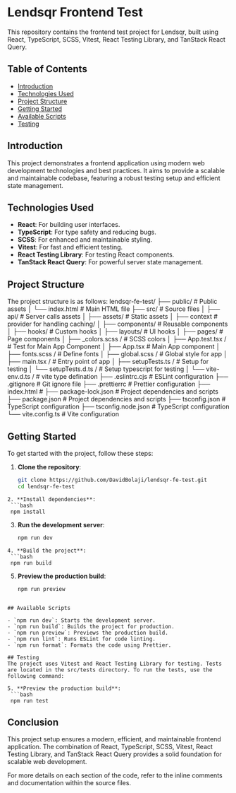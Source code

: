 # Lendsqr Frontend Test

This repository contains the frontend test project for Lendsqr, built using React, TypeScript, SCSS, Vitest, React Testing Library, and TanStack React Query.

## Table of Contents
- [Introduction](#introduction)
- [Technologies Used](#technologies-used)
- [Project Structure](#project-structure)
- [Getting Started](#getting-started)
- [Available Scripts](#available-scripts)
- [Testing](#testing)

## Introduction
This project demonstrates a frontend application using modern web development technologies and best practices. It aims to provide a scalable and maintainable codebase, featuring a robust testing setup and efficient state management.

## Technologies Used
- **React**: For building user interfaces.
- **TypeScript**: For type safety and reducing bugs.
- **SCSS**: For enhanced and maintainable styling.
- **Vitest**: For fast and efficient testing.
- **React Testing Library**: For testing React components.
- **TanStack React Query**: For powerful server state management.

## Project Structure
The project structure is as follows:
lendsqr-fe-test/
├── public/ # Public assets
│ └── index.html # Main HTML file
├── src/ # Source files
│ ├── api/ # Server calls assets
│ ├── assets/ # Static assets
│ ├── context # provider for handling caching/ 
│ ├── components/ # Reusable components
│ ├── hooks/ # Custom hooks
│ ├── layouts/ # UI hooks
│ ├── pages/ # Page components
│ ├── _colors.scss / # SCSS colors
│ ├── App.test.tsx / # Test for Main App Component
│ ├── App.tsx # Main App component
│ ├── fonts.scss / # Define fonts
│ ├── global.scss / # Global style for app
│ ├── main.tsx / # Entry point of app
│ ├── setupTests.ts / # Setup for testing
│ └── setupTests.d.ts / # Setup typescript for testing
│ └── vite-env.d.ts / # vite type defination
├── .eslintrc.cjs # ESLint configuration
├── .gitignore # Git ignore file
├── .prettierrc # Prettier configuration
├── index.html #
├── package-lock.json # Project dependencies and scripts
├── package.json # Project dependencies and scripts
├── tsconfig.json # TypeScript configuration
├── tsconfig.node.json # TypeScript configuration
└── vite.config.ts # Vite configuration

## Getting Started
To get started with the project, follow these steps:

1. **Clone the repository**:
   ```bash
   git clone https://github.com/DavidBolaji/lendsqr-fe-test.git
   cd lendsqr-fe-test
  ```
2. **Install dependencies**:
   ```bash
   npm install
  ```
3. **Run the development server**:
   ```bash
   npm run dev
  ```
4. **Build the project**:
   ```bash
   npm run build
  ```
5. **Preview the production build**:
   ```bash
   npm run preview
  ```

## Available Scripts

- `npm run dev`: Starts the development server.
- `npm run build`: Builds the project for production.
- `npm run preview`: Previews the production build.
- `npm run lint`: Runs ESLint for code linting.
- `npm run format`: Formats the code using Prettier.

## Testing
The project uses Vitest and React Testing Library for testing. Tests are located in the src/tests directory. To run the tests, use the following command:

5. **Preview the production build**:
   ```bash
   npm run test
  ```
## Conclusion

This project setup ensures a modern, efficient, and maintainable frontend application. The combination of React, TypeScript, SCSS, Vitest, React Testing Library, and TanStack React Query provides a solid foundation for scalable web development.

For more details on each section of the code, refer to the inline comments and documentation within the source files.
